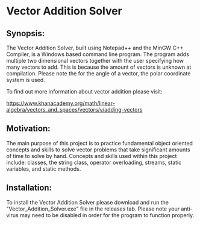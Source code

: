 # Vector Addition Solver
## Synopsis:
The Vector Addition Solver, built using Notepad++ and the MinGW C++ Compiler, is a Windows based command line program. The program adds multiple two dimensional vectors together with the user specifying how many vectors to add. This is because the amount of vectors is unknown at compilation. Please note the for the angle of a vector, the polar coordinate system is used.

To find out more information about vector addition please visit: 

https://www.khanacademy.org/math/linear-algebra/vectors_and_spaces/vectors/v/adding-vectors

## Motivation:
The main purpose of this project is to practice fundamental object oriented concepts and skills to solve vector problems that take significant amounts of time to solve by hand. Concepts and skills used within this project include: classes, the string class, operator overloading, streams, static variables, and static methods.

## Installation:
To install the Vector Addition Solver please download and run the "Vector_Addition_Solver.exe" file in the releases tab. Please note your anti-virus may need to be disabled in order for the program to function properly. 
